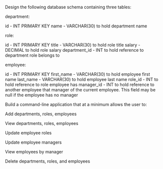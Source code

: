 Design the following database schema containing three tables:

department:

id - INT PRIMARY KEY
name - VARCHAR(30) to hold department name

role:

id - INT PRIMARY KEY
title - VARCHAR(30) to hold role title
salary - DECIMAL to hold role salary
department_id - INT to hold reference to department role belongs to

employee:

id - INT PRIMARY KEY
first_name - VARCHAR(30) to hold employee first name
last_name - VARCHAR(30) to hold employee last name
role_id - INT to hold reference to role employee has
manager_id - INT to hold reference to another employee that manager of the current employee. This field may be null if the employee has no manager





Build a command-line application that at a minimum allows the user to:

Add departments, roles, employees

View departments, roles, employees

Update employee roles

Update employee managers

View employees by manager

Delete departments, roles, and employees
